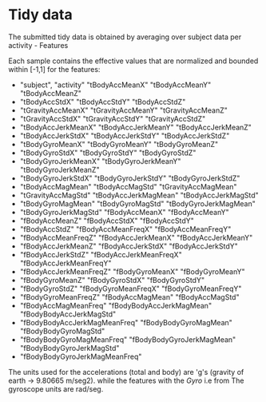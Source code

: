 # Tidy data

The submitted tidy data is obtained by averaging over subject data per activity - Features 

Each sample contains the effective values that are normalized and bounded within [-1,1] for the features:

* "subject", "activity" "tBodyAccMeanX"                "tBodyAccMeanY"                "tBodyAccMeanZ"               
* "tBodyAccStdX"                 "tBodyAccStdY"                 "tBodyAccStdZ"                
* "tGravityAccMeanX"             "tGravityAccMeanY"             "tGravityAccMeanZ"            
* "tGravityAccStdX"              "tGravityAccStdY"              "tGravityAccStdZ"             
* "tBodyAccJerkMeanX"            "tBodyAccJerkMeanY"            "tBodyAccJerkMeanZ"           
* "tBodyAccJerkStdX"             "tBodyAccJerkStdY"             "tBodyAccJerkStdZ"            
* "tBodyGyroMeanX"               "tBodyGyroMeanY"               "tBodyGyroMeanZ"              
* "tBodyGyroStdX"                "tBodyGyroStdY"                "tBodyGyroStdZ"               
* "tBodyGyroJerkMeanX"           "tBodyGyroJerkMeanY"           "tBodyGyroJerkMeanZ"          
* "tBodyGyroJerkStdX"            "tBodyGyroJerkStdY"            "tBodyGyroJerkStdZ"           
* "tBodyAccMagMean"              "tBodyAccMagStd"               "tGravityAccMagMean"          
* "tGravityAccMagStd"            "tBodyAccJerkMagMean"          "tBodyAccJerkMagStd"          
* "tBodyGyroMagMean"             "tBodyGyroMagStd"              "tBodyGyroJerkMagMean"        
* "tBodyGyroJerkMagStd"          "fBodyAccMeanX"                "fBodyAccMeanY"               
* "fBodyAccMeanZ"                "fBodyAccStdX"                 "fBodyAccStdY"                
* "fBodyAccStdZ"                 "fBodyAccMeanFreqX"            "fBodyAccMeanFreqY"           
* "fBodyAccMeanFreqZ"            "fBodyAccJerkMeanX"            "fBodyAccJerkMeanY"           
* "fBodyAccJerkMeanZ"            "fBodyAccJerkStdX"             "fBodyAccJerkStdY"            
* "fBodyAccJerkStdZ"             "fBodyAccJerkMeanFreqX"        "fBodyAccJerkMeanFreqY"       
* "fBodyAccJerkMeanFreqZ"        "fBodyGyroMeanX"               "fBodyGyroMeanY"              
* "fBodyGyroMeanZ"               "fBodyGyroStdX"                "fBodyGyroStdY"               
* "fBodyGyroStdZ"                "fBodyGyroMeanFreqX"           "fBodyGyroMeanFreqY"          
* "fBodyGyroMeanFreqZ"           "fBodyAccMagMean"              "fBodyAccMagStd"              
* "fBodyAccMagMeanFreq"          "fBodyBodyAccJerkMagMean"      "fBodyBodyAccJerkMagStd"      
* "fBodyBodyAccJerkMagMeanFreq"  "fBodyBodyGyroMagMean"         "fBodyBodyGyroMagStd"         
* "fBodyBodyGyroMagMeanFreq"     "fBodyBodyGyroJerkMagMean"     "fBodyBodyGyroJerkMagStd"     
* "fBodyBodyGyroJerkMagMeanFreq"

The units used for the accelerations (total and body) are 'g's (gravity of earth -> 9.80665 m/seg2).
while the features with the _Gyro_ i.e from The gyroscope units are rad/seg. 






